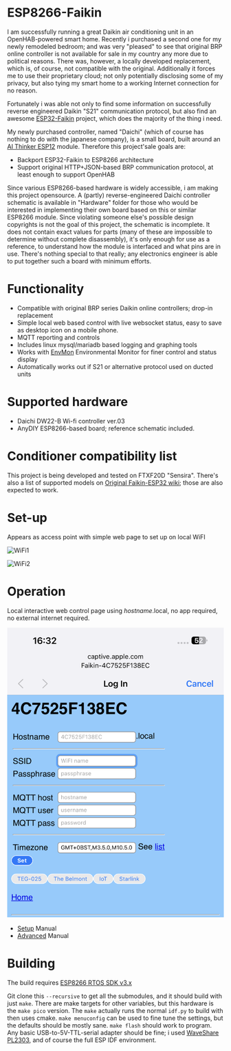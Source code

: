 # ESP8266-Faikin

I am successfully running a great Daikin air conditioning unit in an OpenHAB-powered smart home. Recently i purchased a second one for my newly
remodeled bedroom; and was very "pleased" to see that original BRP online controller is not available for sale in my country any more due to
political reasons. There was, however, a locally developed replacement, which is, of course, not compatible with the original. Additionally it
forces me to use their proprietary cloud; not only potentially disclosing some of my privacy, but also tying my smart home to a working Internet
connection for no reason.

Fortunately i was able not only to find some information on successfully reverse engineered Daikin "S21" communication protocol, but also find
an awesome [ESP32-Faikin](https://github.com/revk/ESP32-Faikin/tree/main/main) project, which does the majority of the thing i need.

My newly purchased controller, named "Daichi" (which of course has nothing to do with the japanese company), is a small board, built around
an [AI Thinker ESP12](https://docs.ai-thinker.com/_media/esp8266/docs/esp-12f_product_specification_en.pdf) module. Therefore this project'sale
goals are:

- Backport ESP32-Faikin to ESP8266 architecture
- Support original HTTP+JSON-based BRP communication protocol, at least enough to support OpenHAB

Since various ESP8266-based hardware is widely accessible, i am making this project opensource. A (partly) reverse-engineered Daichi controller
schematic is available in "Hardware" folder for those who would be interested in implementing their own board based on this or similar ESP8266
module. Since violating someone else's possible design copyrights is not the goal of this project, the schematic is incomplete. It does not
contain exact values for parts (many of these are impossible to determine without complete disassembly), it's only enough for use as a reference,
to understand how the module is interfaced and what pins are in use. There's nothing special to that really; any electronics engineer is able to
put together such a board with minimum efforts.

# Functionality

* Compatible with original BRP series Daikin online controllers; drop-in replacement
* Simple local web based control with live websocket status, easy to save as desktop icon on a mobile phone.
* MQTT reporting and controls
* Includes linux mysql/mariadb based logging and graphing tools
* Works with [EnvMon](https://github.com/revk/ESP32-EnvMon) Environmental Monitor for finer control and status display
* Automatically works out if S21 or alternative protocol used on ducted units

# Supported hardware

* Daichi DW22-B Wi-fi controller ver.03
* AnyDIY ESP8266-based board; reference schematic included.

# Conditioner compatibility list

This project is being developed and tested on FTXF20D "Sensira". There's also a list of supported
models on [Original Faikin-ESP32 wiki](https://github.com/revk/ESP32-Faikin/wiki/List-of-confirmed-working-air-con-units);
those are also expected to work.

# Set-up

Appears as access point with simple web page to set up on local WiFI

![WiFi1](Manuals/WiFi1.png)

![WiFi2](Manuals/WiFi2.png)

# Operation

Local interactive web control page using *hostname*.local, no app required, no external internet required.

![WiFi3](Manuals/WiFi3.png)

- [Setup](Manuals/Setup.md) Manual
- [Advanced](Manuals/Advanced.md) Manual

# Building

The build requires [ESP8266 RTOS SDK v3.x](https://docs.espressif.com/projects/esp8266-rtos-sdk/en/latest/)

Git clone this `--recursive` to get all the submodules, and it should build with just `make`. There are make targets
for other variables, but this hardware is the `make pico` version. The `make` actually runs the normal `idf.py` to build with
then uses cmake. `make menuconfig` can be used to fine tune the settings, but the defaults should be mostly sane.
`make flash` should work to program. Any basic USB-to-5V-TTL-serial adapter should be fine; i used 
[WaveShare PL2303](https://www.waveshare.com/product/pl2303-usb-uart-board-type-a.htm), and of course the full ESP IDF
environment.
